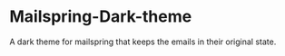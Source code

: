 # Mailspring-Dark-theme
 A dark theme for mailspring that keeps the emails in their original state.
